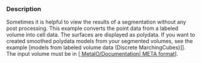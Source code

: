 ### Description
Sometimes it is helpful to view the results of a segmentation without any post processing. This example converts the point data from a labeled volume into cell data. The surfaces are displayed as polydata. If you want to created smoothed polydata models from your segmented volumes, see the example [models from labeled volume data (Discrete MarchingCubes)]]. The input volume must be in [[ MetaIO/Documentation| META format]]([VTK/Examples/Medical/Cxx/GenerateModelsFromLabels|Create).
